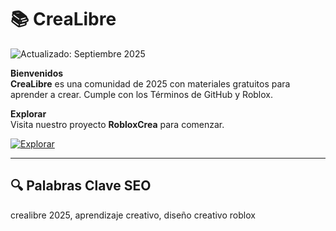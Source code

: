 # 📚 CreaLibre  

![Actualizado: Septiembre 2025](https://img.shields.io/badge/Actualizado-Septiembre_2025-3498db)  

**Bienvenidos**  
**CreaLibre** es una comunidad de 2025 con materiales gratuitos para aprender a crear. Cumple con los Términos de GitHub y Roblox.  

**Explorar**  
Visita nuestro proyecto **RobloxCrea** para comenzar.  

[![Explorar](https://img.shields.io/badge/Explorar-AHORA-blueviolet)](https://github.com/CreaLibre/RobloxCrea)  

---

## 🔍 Palabras Clave SEO  

crealibre 2025, aprendizaje creativo, diseño creativo roblox
